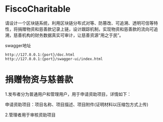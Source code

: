 # FiscoCharitable
请设计一个区块链系统，利用区块链分布式对等、防篡改、可追溯、透明可信等特性，将捐赠物资和慈善款记录上链，设计跟踪机制，实现物资和慈善款的流向可追溯，慈善机构的财务数据真实可审计，让慈善资源“用之于民”。

swagger地址

    http://127.0.0.1:{port}/doc.html
    http://127.0.0.1:{port}/swagger-ui/index.html

# 捐赠物资与慈善款

1.发布者分为普通用户和管理用户，用于申请资助项目，详情如下：

申请资助项目：项目名称、项目描述、项目附件(证明材料以压缩包方式上传)

2.管理者用于审核资助项目